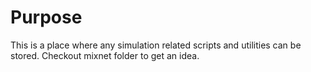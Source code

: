 # Purpose

This is a place where any simulation related scripts and utilities can be stored.
Checkout mixnet folder to get an idea.
